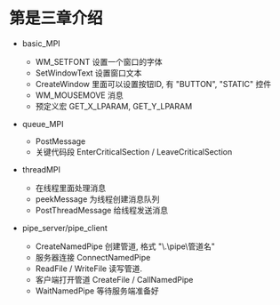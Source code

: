 # 第是三章介绍

* basic_MPI
  * WM_SETFONT 设置一个窗口的字体
  * SetWindowText 设置窗口文本
  * CreateWindow 里面可以设置按钮ID, 有 "BUTTON", "STATIC" 控件
  * WM_MOUSEMOVE 消息
  * 预定义宏 GET_X_LPARAM, GET_Y_LPARAM

* queue_MPI
  * PostMessage
  * 关键代码段 EnterCriticalSection / LeaveCriticalSection

* threadMPI
  * 在线程里面处理消息
  * peekMessage 为线程创建消息队列
  * PostThreadMessage 给线程发送消息

* pipe_server/pipe_client
  * CreateNamedPipe 创建管道, 格式 "\\.\pipe\管道名"
  * 服务器连接 ConnectNamedPipe
  * ReadFile / WriteFile 读写管道.
  * 客户端打开管道 CreateFile / CallNamedPipe
  * WaitNamedPipe 等待服务端准备好

